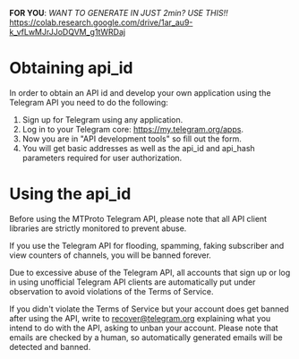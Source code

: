 **FOR YOU**: *WANT TO GENERATE IN JUST 2min? USE THIS!!* https://colab.research.google.com/drive/1ar_au9-k_vfLwMJrJJoDQVM_g1tWRDaj



#  Obtaining api_id
In order to obtain an API id and develop your own application using the Telegram API you need to do the following:

1. Sign up for Telegram using any application.
2. Log in to your Telegram core: https://my.telegram.org/apps.
3. Now you are in "API development tools" so fill out the form.
4. You will get basic addresses as well as the api_id and api_hash parameters required for user authorization.

# Using the api_id

Before using the MTProto Telegram API, please note that all API client libraries are strictly monitored to prevent abuse.

If you use the Telegram API for flooding, spamming, faking subscriber and view counters of channels, you will be banned forever.

Due to excessive abuse of the Telegram API, all accounts that sign up or log in using unofficial Telegram API clients are automatically put under observation to avoid violations of the Terms of Service.

If you didn't violate the Terms of Service but your account does get banned after using the API, write to recover@telegram.org explaining what you intend to do with the API, asking to unban your account.
Please note that emails are checked by a human, so automatically generated emails will be detected and banned.
